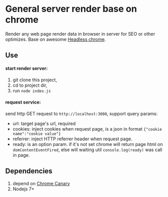 # General server render base on chrome
Render any web page render data in browser in server for SEO or other optimizes. 
Base on awesome [Headless chrome](https://www.chromestatus.com/feature/5678767817097216).

## Use
#### start render server:
1. git clone this project, 
2. cd to project dir,
3. run `node index.js`

#### request service:
send http GET request to `http://localhost:3000`, support query params:
- url: target page's url, required
- cookies: inject cookies when request page, is a json in format `{"cookie name":"cookie value"}`
- referrer: inject HTTP referrer header when request page.
- ready: is an option param. if it's not set chrome will return page html on `domContentEventFired`, else will waiting util `console.log(ready)` was call in page.

## Dependencies
1. depend on [Chrome Canary](https://www.google.com/chrome/browser/canary.html)
2. Nodejs 7+
 